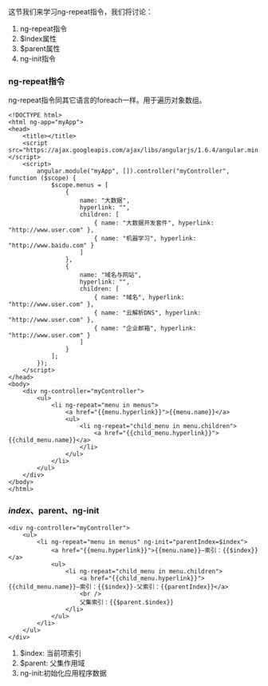 这节我们来学习ng-repeat指令，我们将讨论：

1. ng-repeat指令
2. $index属性
3. $parent属性
4. ng-init指令


### ng-repeat指令

ng-repeat指令同其它语言的foreach一样。用于遍历对象数组。

	<!DOCTYPE html>
	<html ng-app="myApp">
	<head>
	    <title></title>
	    <script src="https://ajax.googleapis.com/ajax/libs/angularjs/1.6.4/angular.min.js"></script>
	    <script>
	        angular.module("myApp", []).controller("myController", function ($scope) {
	            $scope.menus = [
	                {
	                    name: "大数据",
	                    hyperlink: "",
	                    children: [
	                        { name: "大数据开发套件", hyperlink: "http://www.user.com" },
	                        { name: "机器学习", hyperlink: "http://www.baidu.com" }
	                    ]
	                },
	                {
	                    name: "域名与网站",
	                    hyperlink: "",
	                    children: [
	                        { name: "域名", hyperlink: "http://www.user.com" },
	                        { name: "云解析DNS", hyperlink: "http://www.user.com" },
	                        { name: "企业邮箱", hyperlink: "http://www.user.com" }
	                    ]
	                }
	            ];
	        });
	    </script>
	</head>
	<body>
	    <div ng-controller="myController">
	        <ul>
	            <li ng-repeat="menu in menus">
	                <a href="{{menu.hyperlink}}">{{menu.name}}</a>
	                <ul>
	                    <li ng-repeat="child_menu in menu.children">
	                        <a href="{{child_menu.hyperlink}}">{{child_menu.name}}</a>
	                    </li>
	                </ul>
	            </li>
	        </ul>
	    </div>
	</body>
	</html>

### $index、$parent、ng-init

    <div ng-controller="myController">
        <ul>
            <li ng-repeat="menu in menus" ng-init="parentIndex=$index">
                <a href="{{menu.hyperlink}}">{{menu.name}}—索引：{{$index}}</a>
                <ul>
                    <li ng-repeat="child_menu in menu.children">
                        <a href="{{child_menu.hyperlink}}">{{child_menu.name}}—索引：{{$index}}-父索引：{{parentIndex}}</a>
                        <br />
                        父集索引：{{$parent.$index}}
                    </li>
                </ul>
            </li>
        </ul>
    </div>

1. $index: 当前项索引
2. $parent: 父集作用域
3. ng-init:初始化应用程序数据